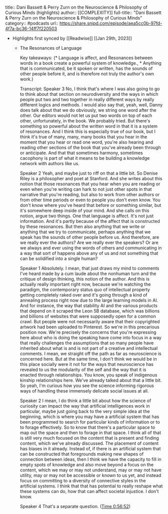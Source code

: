 title:: Dani Bassett & Perry Zurn on the Neuroscience & Philosophy of Curious Minds (highlights)
author:: [[COMPLEXITY]]
full-title:: "Dani Bassett & Perry Zurn on the Neuroscience & Philosophy of Curious Minds"
category:: #podcasts
url:: https://share.snipd.com/episode/aea5cc0b-97fd-4f7a-bc36-14ff7f220503

- Highlights first synced by [[Readwise]] [[Jan 29th, 2023]]
	- The Resonances of Language
	  
	  Key takeaways:
	  (* Language is affect, and Resonances between words in a book create a powerful system of knowledge., * Anything that is communicated, be it spoken or written, has the sounds of other people before it, and is therefore not truly the author's own work.)
	  
	  Transcript:
	  Speaker 3
	  No, I think that's where I was also going to go to think about that section on neurodiversity and the ways in which people put two and two together in really different ways by really different logics and methods. I would also say that, yeah, well, Danny does talk about that we do obviously, we string one word after the other. Our editors would not let us put two words on top of each other, unfortunately, in the book. We probably tried. But there's something so powerful about the written word in that it is a system of resonances. And I think this is especially true of our book, but I think it's true of many, many, many books that you hear in the moment that you hear or read one word, you're also hearing and reading other sections of the book that you've already been through or anticipate. And that that sometimes harmony, sometimes cacophony is part of what it means to be building a knowledge network with authors like us.
	  
	  Speaker 2
	  Yeah, and maybe just to riff on that a little bit. So Denise Riley is a philosopher and poet at Stanford. And she writes about this notion that those resonances that you hear when you are reading or even when you're writing can hark to not just other spots in that narrative that you're reading, but also to work from other authors or from other time periods or even to people you don't even know. You don't know where you've heard that before or something similar, but it's somewhere deep inside of your mind. And she calls on this notion, argue two things. One that language is affect. It's not just information. And it's partly because of the affect that is constructed by these resonances. But then also anything that we write or anything that we try to communicate, perhaps anything that we speak has the sounds of other people before us. And therefore, are we really ever the authors? Are we really ever the speakers? Or are we always and ever using the words of others and communicating in a way that sort of happens above any of us and not something that can be solidified into a single human?
	  
	  Speaker 1
	  Absolutely. I mean, that just draws my mind to comments I've heard made by a cum laude about the nonhuman turn and the critique of design thinking, this notion of the author. And this is actually really important right now, because we're watching the paradigm, the contemporary status quo of intellectual property getting completely raked over and it's going through a kind of annealing process right now due to the large learning models in AI. And for instance, the way that stability AI and the various products that depend on it scraped the Leon 5B database, which was billions and billions of websites that were supposedly open for a common crawl. But people were not necessarily aware that their copyrighted artwork had been uploaded to Pinterest. So we're in this precarious position now. We're precisely the concerns that you're expressing here about who is doing the speaking have come into focus in a way that really challenges the assumptions that so many people have inherited about what is and is not part of a creative and intellectual comments. I mean, we straight off the path as far as neuroscience is concerned here. But at the same time, I don't think we would be in this place socially were it not for the ways that neuroscience has revealed to us the modularity of the self and the way that it is enacted through relationships. You know, you speak of indigenous kinship relationships here. We've already talked about that a little bit. So yeah, I'm curious how you see the science informing rigorous ways of handling these immensely delicate social issues at all.
	  
	  Speaker 2
	  I mean, I do think a little bit about how the science of curiosity can impact the way that artificial intelligences work in particular, maybe just going back to the very simple idea at the beginning, which is where you may have a artificial system that has been programmed to search for particular kinds of information or to to forage effectively. So to know that there's a particular space to map out the space and then to forage in that space. I think all of that is still very much focused on the content that is present and finding content, which we've already discussed. The placement of content has biases in it already. Instead of, if there is an artificial system that can be constructed that foregrounds making new shapes of connection between ideas, then I think we have the capacity to fill in empty spots of knowledge and also move beyond a focus on the content, which we may or may not understand, may or may not have utility, may or may not be accessible or known to us yet, and instead focus on committing to a diversity of connective styles in the artificial systems. I think that that has potential to really reshape what these systems can do, how that can affect societal injustice. I don't know.
	  
	  Speaker 4
	  That's a separate question. ([Time 0:56:52](https://share.snipd.com/snip/337aac76-7c45-4a39-8641-992cb44dc956))